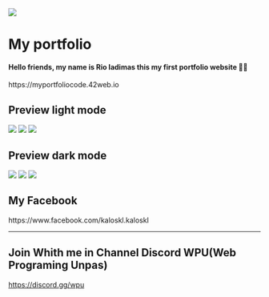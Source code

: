 <img src="https://drive.google.com/uc?id=1LtrrH3v5110AC-DBal50iA96yfHaAzcr" />



<h1> My portfolio</h1>
<h4>Hello friends, my name is Rio ladimas
this my first portfolio website 👋🥳</h4>
https://myportfoliocode.42web.io

<h2>Preview light mode</h2>
<img src="https://drive.google.com/uc?id=150_MATesvxRITJjjb8ca-0kfwzq28_9R"/>
<img src="https://drive.google.com/uc?id=1520nP6eew8BNvmwS1jtJxtGiDa3byyGu"/>
<img src="https://drive.google.com/uc?id=152ZIYmJSJZgJB3IrIEQ_vo0LLN7j0yJ8"/>
<h2>Preview dark mode</h2>
<img src="https://drive.google.com/uc?id=15lih4ruSD-7xvAcTUr-iBb1ZAyZCmopN"/>
<img src="https://drive.google.com/uc?id=15avH7rusQl_Qc2ncyU67tIps-wNPAFr1"/>
<img src="https://drive.google.com/uc?id=15k9oyIBQgYPi02mIkgUGBdInarNUDn6H"/>


<h2>My Facebook</h2>
https://www.facebook.com/kaloskl.kaloskl
<hr>
<h2>Join Whith me in Channel Discord WPU(Web Programing Unpas)</h2>

https://discord.gg/wpu


